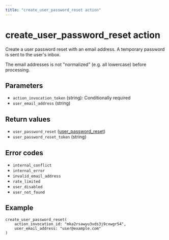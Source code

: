 ```yaml
---
title: "create_user_password_reset action"
---
```


# create_user_password_reset action

Create a user password reset with an email address. A temporary password is sent to the user's inbox.

The email addresses is not "normalized" (e.g. all lowercase) before processing.

## Parameters

-   `action_invocation_token` (string): Conditionally required
-   `user_email_address` (string)

## Return values

-   `user_password_reset` ([user_password_reset](/references/faroe-server-actions/models/user_password_reset))
-   `user_password_reset_token` (string)

## Error codes

-   `internal_conflict`
-   `internal_error`
-   `invalid_email_address`
-   `rate_limited`
-   `user_disabled`
-   `user_not_found`

## Example

```
create_user_password_reset(
    action_invocation_id: "mka2rsawyu3vds3j9cxwgr54",
    user_email_address: "user@example.com"
)
```
